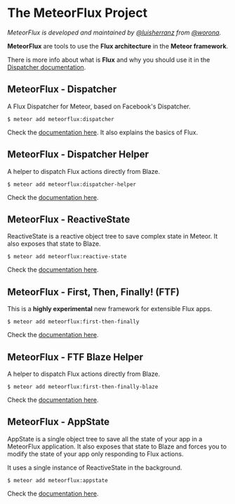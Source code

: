 # The MeteorFlux Project

*MeteorFlux is developed and maintained by [@luisherranz](https://github.com/LuisHerranz) from [@worona](https://github.com/worona).*


**MeteorFlux** are tools to use the **Flux architecture** in the **Meteor framework**.

There is more info about what is **Flux** and why you should use it in the [Dispatcher documentation](https://github.com/worona/meteorflux/tree/devel/packages/dispatcher).

## MeteorFlux - Dispatcher

A Flux Dispatcher for Meteor, based on Facebook's Dispatcher.

```
$ meteor add meteorflux:dispatcher
```

Check the [documentation here](https://github.com/worona/meteorflux/tree/devel/packages/dispatcher). It also explains the basics of Flux.

## MeteorFlux - Dispatcher Helper

A helper to dispatch Flux actions directly from Blaze.

```
$ meteor add meteorflux:dispatcher-helper
```

Check the [documentation here](https://github.com/worona/meteorflux/tree/devel/packages/dispatcher-helper).


## MeteorFlux - ReactiveState

ReactiveState is a reactive object tree to save complex state in Meteor. It also exposes that state to Blaze.

```
$ meteor add meteorflux:reactive-state
```

Check the [documentation here](https://github.com/worona/meteorflux/tree/devel/packages/reactive-state).

## MeteorFlux - First, Then, Finally! (FTF)

This is a **highly experimental** new framework for extensible Flux apps.

```
$ meteor add meteorflux:first-then-finally
```

Check the [documentation here](https://github.com/worona/meteorflux/tree/devel/packages/first-then-finally).

## MeteorFlux - FTF Blaze Helper

A helper to dispatch Flux actions directly from Blaze.

```
$ meteor add meteorflux:first-then-finally-blaze
```

Check the [documentation here](https://github.com/worona/meteorflux/tree/devel/packages/first-then-finally-blaze).

## MeteorFlux - AppState

AppState is a single object tree to save all the state of your app in a MeteorFlux application. It also exposes that state to Blaze and forces you to modify the state of your app only responding to Flux actions.

It uses a single instance of ReactiveState in the background.

```
$ meteor add meteorflux:appstate
```

Check the [documentation here](https://github.com/worona/meteorflux/tree/devel/packages/appstate).
